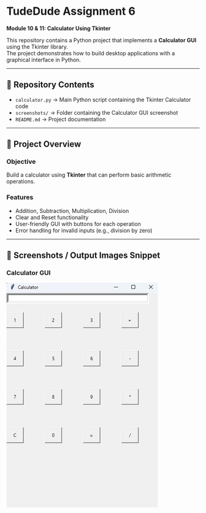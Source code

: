 # TudeDude Assignment 6  
**Module 10 & 11: Calculator Using Tkinter**

This repository contains a Python project that implements a **Calculator GUI** using the Tkinter library.  
The project demonstrates how to build desktop applications with a graphical interface in Python.

---

## 📂 Repository Contents

- `calculator.py` → Main Python script containing the Tkinter Calculator code  
- `screenshots/` → Folder containing the Calculator GUI screenshot  
- `README.md` → Project documentation 
 

---

## 📝 Project Overview

### **Objective**
Build a calculator using **Tkinter** that can perform basic arithmetic operations.

### **Features**
- Addition, Subtraction, Multiplication, Division  
- Clear and Reset functionality  
- User-friendly GUI with buttons for each operation  
- Error handling for invalid inputs (e.g., division by zero)  

---
## 📌 Screenshots / Output Images Snippet  

### Calculator GUI
![Calculator GUI](screenshots/calculator_gui.jpg)

